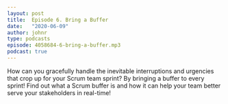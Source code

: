 ```yaml
---
layout: post
title:  Episode 6. Bring a Buffer
date:   "2020-06-09"
author: johnr
type: podcasts
episode: 4058684-6-bring-a-buffer.mp3
podcast: true
---
```


How can you gracefully handle the inevitable interruptions and urgencies that crop up for your Scrum team sprint? By bringing a buffer to every sprint! Find out what a Scrum buffer is and how it can help your team better serve your stakeholders in real-time!
